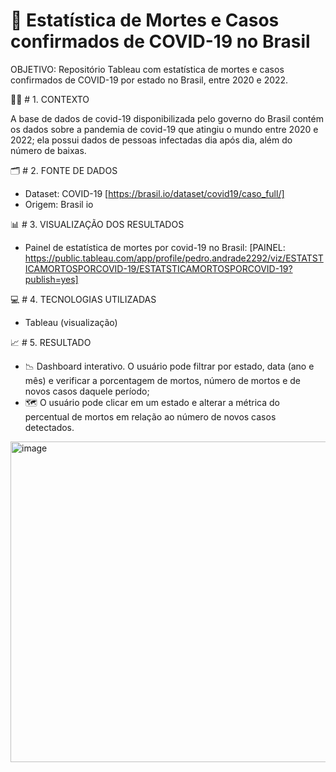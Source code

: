 # 🦠 Estatística de Mortes e Casos confirmados de COVID-19 no Brasil
OBJETIVO: Repositório Tableau com estatística de mortes e casos confirmados de COVID-19 por estado no Brasil, entre 2020 e 2022.

🕵🏻​ # 1. CONTEXTO

A base de dados de covid-19 disponibilizada pelo governo do Brasil contém os dados sobre a pandemia de covid-19 que atingiu o mundo entre 2020 e 2022;
ela possui dados de pessoas infectadas dia após dia, além do número de baixas.

🗂️​ # 2. FONTE DE DADOS

* Dataset: COVID-19 [https://brasil.io/dataset/covid19/caso_full/]
* Origem: Brasil io

📊 # 3. VISUALIZAÇÃO DOS RESULTADOS

* Painel de estatística de mortes por covid-19 no Brasil: [PAINEL: https://public.tableau.com/app/profile/pedro.andrade2292/viz/ESTATSTICAMORTOSPORCOVID-19/ESTATSTICAMORTOSPORCOVID-19?publish=yes]

​​💻 # 4. TECNOLOGIAS UTILIZADAS

* Tableau (visualização)

📈 # 5. RESULTADO

* ​📉 Dashboard interativo. O usuário pode filtrar por estado, data (ano e mês) e verificar a porcentagem de mortos, número de mortos e de novos casos daquele período;
* 🗺️​ O usuário pode clicar em um estado e alterar a métrica do percentual de mortos em relação ao número de novos casos detectados.
 
<img width="1319" height="513" alt="image" src="https://github.com/user-attachments/assets/e30fd224-ea93-4f7a-b251-63cabef01d6a" />

